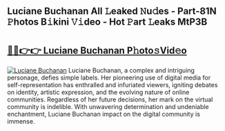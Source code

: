 ## Luciane Buchanan All 𝙻eaked 𝙽u𝚍es - Part-81N 𝙿hotos B𝚒kini 𝚅𝚒deo - Hot 𝙿art 𝙻eaks MtP3B

# <h2><a href="http://ld3qm2.urlbe.top/?page=Luciane+Buchanan">🔗🔗👉👉 Luciane Buchanan P𝚑oto𝚜Vid𝚎o</a></h2>

[![Luciane Buchanan](https://i.imgur.com/eBuTRDB.gif)](http://ld3qm2.urlbe.top/?page=Luciane+Buchanan)
Luciane Buchanan, a complex and intriguing personage, defies simple labels. Her pioneering use of digital media for self-representation has enthralled and infuriated viewers, igniting debates on identity, artistic expression, and the evolving nature of online communities. Regardless of her future decisions, her mark on the virtual community is indelible. With unwavering determination and undeniable enchantment, Luciane Buchanan impact on the digital community is immense.
